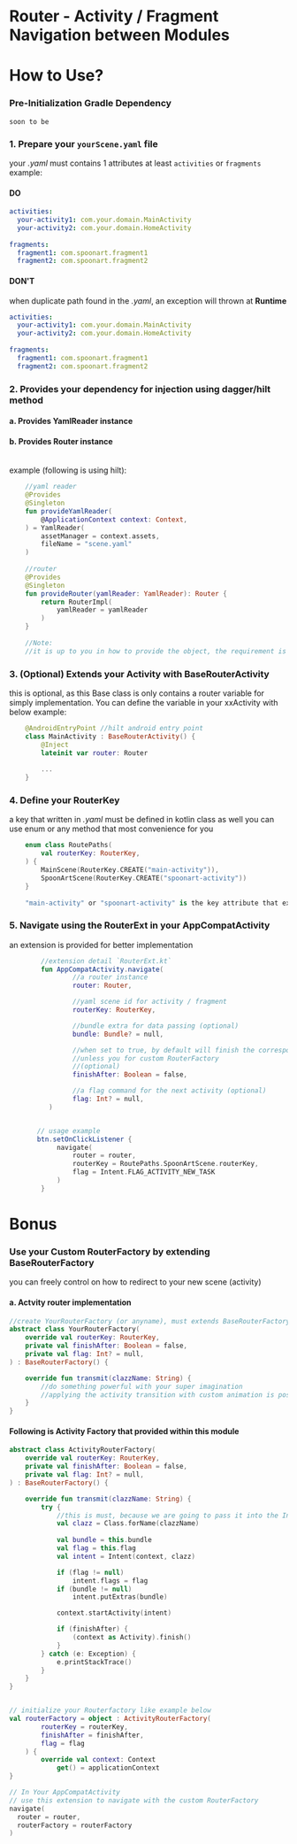 # Router - Activity / Fragment Navigation between Modules
# How to Use?

### Pre-Initialization Gradle Dependency
```
soon to be
```

### 1. Prepare your `yourScene.yaml` file
your *.yaml* must contains 1 attributes at least
`activities` or `fragments`
<br> example:
#### DO
```yaml
activities:
  your-activity1: com.your.domain.MainActivity
  your-activity2: com.your.domain.HomeActivity
  
fragments:
  fragment1: com.spoonart.fragment1
  fragment2: com.spoonart.fragment2
```
#### DON'T
when duplicate path found in the *.yaml*, an exception will thrown at **Runtime**
```yaml
activities:
  your-activity1: com.your.domain.MainActivity
  your-activity2: com.your.domain.HomeActivity
  
fragments:
  fragment1: com.spoonart.fragment1
  fragment2: com.spoonart.fragment2
```

### 2. Provides your dependency for injection using dagger/hilt method
#### a. Provides YamlReader instance
#### b. Provides Router instance
<br> example (following is using hilt):
```kotlin
    //yaml reader
    @Provides
    @Singleton
    fun provideYamlReader(
        @ApplicationContext context: Context,
    ) = YamlReader(
        assetManager = context.assets,
        fileName = "scene.yaml"
    )
    
    //router
    @Provides
    @Singleton
    fun provideRouter(yamlReader: YamlReader): Router {
        return RouterImpl(
            yamlReader = yamlReader
        )
    }
    
    //Note:
    //it is up to you in how to provide the object, the requirement is the `Router` object must be initialized as Singleton
```

### 3. (Optional) Extends your Activity with BaseRouterActivity
this is optional, as this Base class is only contains a router variable for simply implementation.
You can define the variable in your xxActivity with below
example:
```kotlin
    @AndroidEntryPoint //hilt android entry point
    class MainActivity : BaseRouterActivity() {
        @Inject
        lateinit var router: Router
        
        ...
    }
```

### 4. Define your RouterKey
a key that written in *.yaml* must be defined in kotlin class as well
you can use enum or any method that most convenience for you
```kotlin
    enum class RoutePaths(
        val routerKey: RouterKey,
    ) {
        MainScene(RouterKey.CREATE("main-activity")),
        SpoonArtScene(RouterKey.CREATE("spoonart-activity"))
    }
    
    "main-activity" or "spoonart-activity" is the key attribute that exist in *.yaml file
```

### 5. Navigate using the RouterExt in your AppCompatActivity
an extension is provided for better implementation
```kotlin
        //extension detail `RouterExt.kt`
        fun AppCompatActivity.navigate(
                //a router instance
                router: Router,

                //yaml scene id for activity / fragment
                routerKey: RouterKey,

                //bundle extra for data passing (optional)
                bundle: Bundle? = null,

                //when set to true, by default will finish the corresponding activity (caller),
                //unless you for custom RouterFactory
                //(optional)
                finishAfter: Boolean = false,

                //a flag command for the next activity (optional)
                flag: Int? = null,
          )


       // usage example
       btn.setOnClickListener {
            navigate(
                router = router,
                routerKey = RoutePaths.SpoonArtScene.routerKey,
                flag = Intent.FLAG_ACTIVITY_NEW_TASK
            )
        }
```


# Bonus
### Use your Custom RouterFactory by extending BaseRouterFactory
you can freely control on how to redirect to your new scene (activity)

#### a. Actvity router implementation
```kotlin
//create YourRouterFactory (or anyname), must extends BaseRouterFactory
abstract class YourRouterFactory(
    override val routerKey: RouterKey,
    private val finishAfter: Boolean = false,
    private val flag: Int? = null,
) : BaseRouterFactory() {

    override fun transmit(clazzName: String) {
        //do something powerful with your super imagination
        //applying the activity transition with custom animation is possible here
    }
}

```

#### Following is Activity Factory that provided within this module
```kotlin
abstract class ActivityRouterFactory(
    override val routerKey: RouterKey,
    private val finishAfter: Boolean = false,
    private val flag: Int? = null,
) : BaseRouterFactory() {

    override fun transmit(clazzName: String) {
        try {
            //this is must, because we are going to pass it into the Intent
            val clazz = Class.forName(clazzName)
            
            val bundle = this.bundle
            val flag = this.flag
            val intent = Intent(context, clazz)

            if (flag != null)
                intent.flags = flag
            if (bundle != null)
                intent.putExtras(bundle)

            context.startActivity(intent)

            if (finishAfter) {
                (context as Activity).finish()
            }
        } catch (e: Exception) {
            e.printStackTrace()
        }
    }
}


// initialize your Routerfactory like example below
val routerFactory = object : ActivityRouterFactory(
        routerKey = routerKey,
        finishAfter = finishAfter,
        flag = flag
    ) {
        override val context: Context
            get() = applicationContext
}

// In Your AppCompatActivity
// use this extension to navigate with the custom RouterFactory
navigate(
  router = router,
  routerFactory = routerFactory
)
```
